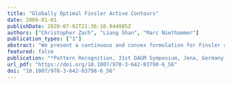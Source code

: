 ```yaml
---
title: "Globally Optimal Finsler Active Contours"
date: 2009-01-01
publishDate: 2020-07-02T21:36:10.944085Z
authors: ["Christopher Zach", "Liang Shan", "Marc Niethammer"]
publication_types: ["1"]
abstract: "We present a continuous and convex formulation for Finsler active contours using seed regions or utilizing a regional bias term. The utilization of general Finsler metrics instead of Riemannian metrics allows the segmentation boundary to favor appropriate locations (e.g. with strong image discontinuities) and suitable directions (e.g. aligned with dark to bright image gradients). Strong edges are not required everywhere along the desired segmentation boundary due to incorporation of a regional bias. The resulting optimization procedure is simple and efficient, and leads to binary segmentation results regardless of the underlying continuous formulation. We demonstrate the proposed method in several examples."
featured: false
publication: "*Pattern Recognition, 31st DAGM Symposium, Jena, Germany, September 9-11, 2009. Proceedings*"
url_pdf: "https://doi.org/10.1007/978-3-642-03798-6_56"
doi: "10.1007/978-3-642-03798-6_56"
---
```


